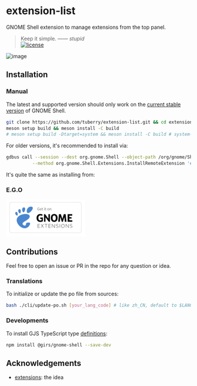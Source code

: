 <!--
SPDX-FileCopyrightText: tuberry
SPDX-License-Identifier: CC-BY-SA-4.0
-->
# extension-list

GNOME Shell extension to manage extensions from the top panel.
> Keep it simple. —— *stupid*\
[![license]](/LICENSE.md)

![image](https://github.com/user-attachments/assets/9cae1d62-0128-4bb9-a949-aeed2d95f21d)

## Installation

### Manual

The latest and supported version should only work on the [current stable version](https://release.gnome.org/calendar/#branches) of GNOME Shell.

```bash
git clone https://github.com/tuberry/extension-list.git && cd extension-list
meson setup build && meson install -C build
# meson setup build -Dtarget=system && meson install -C build # system-wide, default --prefix=/usr/local
```

For older versions, it's recommended to install via:

```bash
gdbus call --session --dest org.gnome.Shell --object-path /org/gnome/Shell \
          --method org.gnome.Shell.Extensions.InstallRemoteExtension 'extension-list@tu.berry'
```

It's quite the same as installing from:

### E.G.O

[<img src="https://raw.githubusercontent.com/andyholmes/gnome-shell-extensions-badge/master/get-it-on-ego.svg?sanitize=true" alt="Get it on GNOME Extensions" height="100" align="middle">][EGO]

## Contributions

Feel free to open an issue or PR in the repo for any question or idea.

### Translations

To initialize or update the po file from sources:

```bash
bash ./cli/update-po.sh [your_lang_code] # like zh_CN, default to $LANG
```

### Developments

To install GJS TypeScript type [definitions](https://www.npmjs.com/package/@girs/gnome-shell):

```bash
npm install @girs/gnome-shell --save-dev
```

## Acknowledgements

* [extensions](https://github.com/petres/gnome-shell-extension-extensions): the idea

[license]:https://img.shields.io/badge/license-GPLv3+-green.svg
[EGO]:https://extensions.gnome.org/extension/3088/extension-list/
